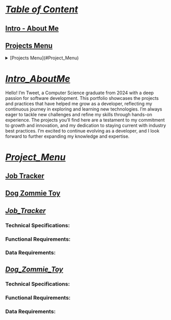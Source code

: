 # <ins>***Table of Content***</ins>
## [Intro - About Me](#Intro_AboutMe)
## [Projects Menu](#Project_Menu)
<details>
<summary>[Projects Menu](#Project_Menu)</summary>
<ul><li>[Job Tracker](#Job_Tracker)</li>
<li>[Dog Zommie Toy](#Dog_Zommie_Toy)</li></ul>
</details>


# <ins>***Intro_AboutMe***</ins>
  Hello! I’m Tweet, a Computer Science graduate from 2024 with a deep passion for software development. This portfolio showcases the projects and practices that have helped me grow as a developer, reflecting my continuous journey in exploring and learning new technologies. I’m always eager to tackle new challenges and refine my skills through hands-on experience. The projects you’ll find here are a testament to my commitment to growth and innovation, and my dedication to staying current with industry best practices. I’m excited to continue evolving as a developer, and I look forward to further expanding my knowledge and expertise.

# <ins>***Project_Menu***</ins>
## [Job Tracker](#Job_Tracker)
## [Dog Zommie Toy](#Dog_Zommie_Toy)


## <ins>***Job_Tracker***</ins>
### Technical Specifications:
### Functional Requirements:
### Data Requirements:

## <ins>***Dog_Zommie_Toy***</ins>
### Technical Specifications:
### Functional Requirements:
### Data Requirements:




